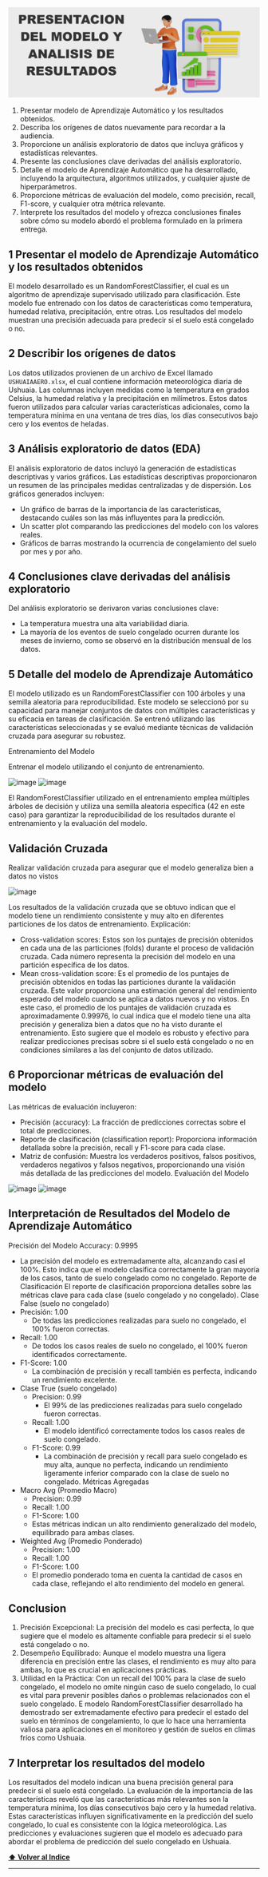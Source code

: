![Presentacion_del_modelo](https://github.com/emi2x31/Congelamiento_del_Suelo/blob/main/reports/figures/analisis_de_resulatdos1.png)


1.	Presentar  modelo de Aprendizaje Automático y los resultados obtenidos.
2.	Describa los orígenes de datos nuevamente para recordar a la audiencia.
3.	Proporcione un análisis exploratorio de datos que incluya gráficos y estadísticas relevantes.
4.	Presente las conclusiones clave derivadas del análisis exploratorio.
5.	Detalle el modelo de Aprendizaje Automático que ha desarrollado, incluyendo la arquitectura, algoritmos utilizados, y cualquier ajuste de hiperparámetros.
6.	Proporcione métricas de evaluación del modelo, como precisión, recall, F1-score, y cualquier otra métrica relevante.
7.	Interprete los resultados del modelo y ofrezca conclusiones finales sobre cómo su modelo abordó el problema formulado en la primera entrega.



1  Presentar el modelo de Aprendizaje Automático y los resultados obtenidos
---------------

El modelo desarrollado es un RandomForestClassifier, el cual es un algoritmo de aprendizaje supervisado utilizado para clasificación. Este modelo fue entrenado con los datos de características como temperatura, humedad relativa, precipitación, entre otras. Los resultados del modelo muestran una precisión adecuada para predecir si el suelo está congelado o no.


2  Describir los orígenes de datos
-----------------

Los datos utilizados provienen de un archivo de Excel llamado `USHUAIAAERO.xlsx`, el cual contiene información meteorológica diaria de Ushuaia. Las columnas incluyen medidas como la temperatura en grados Celsius, la humedad relativa y la precipitación en milímetros. Estos datos fueron utilizados para calcular varias características adicionales, como la temperatura mínima en una ventana de tres días, los días consecutivos bajo cero y los eventos de heladas.


3  Análisis exploratorio de datos (EDA)
--------------

El análisis exploratorio de datos incluyó la generación de estadísticas descriptivas y varios gráficos. Las estadísticas descriptivas proporcionaron un resumen de las principales medidas centralizadas y de dispersión. Los gráficos generados incluyen:
- Un gráfico de barras de la importancia de las características, destacando cuáles son las más influyentes para la predicción.
- Un scatter plot comparando las predicciones del modelo con los valores reales.
- Gráficos de barras mostrando la ocurrencia de congelamiento del suelo por mes y por año.


4  Conclusiones clave derivadas del análisis exploratorio
-----------------

Del análisis exploratorio se derivaron varias conclusiones clave:
- La temperatura muestra una alta variabilidad diaria.
- La mayoría de los eventos de suelo congelado ocurren durante los meses de invierno, como se observó en la distribución mensual de los datos.


5  Detalle del modelo de Aprendizaje Automático
-----------------

El modelo utilizado es un RandomForestClassifier con 100 árboles y una semilla aleatoria para reproducibilidad. Este modelo se seleccionó por su capacidad para manejar conjuntos de datos con múltiples características y su eficacia en tareas de clasificación. Se entrenó utilizando las características seleccionadas y se evaluó mediante técnicas de validación cruzada para asegurar su robustez.

Entrenamiento del Modelo

Entrenar el modelo utilizando el conjunto de entrenamiento.

![image](https://github.com/emi2x31/Congelamiento_del_Suelo/assets/143364681/5da16871-c840-479b-92a9-7b92080abc12)
![image](https://github.com/emi2x31/Congelamiento_del_Suelo/assets/143364681/a40325b7-473f-4187-945e-36da62658493)

El RandomForestClassifier utilizado en el entrenamiento emplea múltiples árboles de decisión y utiliza una semilla aleatoria específica (42 en este caso) para garantizar la reproducibilidad de los resultados durante el entrenamiento y la evaluación del modelo.

Validación Cruzada
-----------
Realizar validación cruzada para asegurar que el modelo generaliza bien a datos no vistos

![image](https://github.com/emi2x31/Congelamiento_del_Suelo/assets/143364681/ff667081-d215-4801-9d50-7d6a2cc24c19)

Los resultados de la validación cruzada que se obtuvo indican que el modelo tiene un rendimiento consistente y muy alto en diferentes particiones de los datos de entrenamiento. 
Explicación:
- Cross-validation scores: Estos son los puntajes de precisión obtenidos en cada una de las particiones (folds) durante el proceso de validación cruzada. Cada número representa la precisión del modelo en una partición específica de los datos.
- Mean cross-validation score: Es el promedio de los puntajes de precisión obtenidos en todas las particiones durante la validación cruzada. Este valor proporciona una estimación general del rendimiento esperado del modelo cuando se aplica a datos nuevos y no vistos.
En este caso, el promedio de los puntajes de validación cruzada es aproximadamente 0.99976, lo cual indica que el modelo tiene una alta precisión y generaliza bien a datos que no ha visto durante el entrenamiento. Esto sugiere que el modelo es robusto y efectivo para realizar predicciones precisas sobre si el suelo está congelado o no en condiciones similares a las del conjunto de datos utilizado.


6  Proporcionar métricas de evaluación del modelo
------------------

Las métricas de evaluación incluyeron:
- Precisión (accuracy): La fracción de predicciones correctas sobre el total de predicciones.
- Reporte de clasificación (classification report): Proporciona información detallada sobre la precisión, recall y F1-score para cada clase.
- Matriz de confusión: Muestra los verdaderos positivos, falsos positivos, verdaderos negativos y falsos negativos, proporcionando una visión más detallada de las predicciones del modelo.
Evaluación del Modelo

![image](https://github.com/emi2x31/Congelamiento_del_Suelo/assets/143364681/cb43ffc9-2c15-48b2-9888-b116509e808d)
![image](https://github.com/emi2x31/Congelamiento_del_Suelo/assets/143364681/a97ec8bc-1da4-4feb-bfc7-6d568735368b)


Interpretación de Resultados del Modelo de Aprendizaje Automático
-------------

Precisión del Modelo
Accuracy: 0.9995
  - La precisión del modelo es extremadamente alta, alcanzando casi el 100%. Esto indica que el modelo clasifica correctamente la gran mayoría de los casos, tanto de suelo congelado como no congelado.
Reporte de Clasificación
El reporte de clasificación proporciona detalles sobre las métricas clave para cada clase (suelo congelado y no congelado).
Clase False (suelo no congelado)
  - Precisión: 1.00
    - De todas las predicciones realizadas para suelo no congelado, el 100% fueron correctas.
  - Recall: 1.00
    - De todos los casos reales de suelo no congelado, el 100% fueron identificados correctamente.
  - F1-Score: 1.00
    - La combinación de precisión y recall también es perfecta, indicando un rendimiento excelente.
- Clase True (suelo congelado)
  - Precision: 0.99
    - El 99% de las predicciones realizadas para suelo congelado fueron correctas.
  - Recall: 1.00
    - El modelo identificó correctamente todos los casos reales de suelo congelado.
  - F1-Score: 0.99
    - La combinación de precisión y recall para suelo congelado es muy alta, aunque no perfecta, indicando un rendimiento ligeramente inferior comparado con la clase de suelo no congelado.
 Métricas Agregadas
- Macro Avg (Promedio Macro)
  - Precision: 0.99
  - Recall: 1.00
  - F1-Score: 1.00
  - Estas métricas indican un alto rendimiento generalizado del modelo, equilibrado para ambas clases.
- Weighted Avg (Promedio Ponderado)
  - Precision: 1.00
  - Recall: 1.00
  - F1-Score: 1.00
  - El promedio ponderado toma en cuenta la cantidad de casos en cada clase, reflejando el alto rendimiento del modelo en general.
   

Conclusion
-------------

1. Precisión Excepcional: La precisión del modelo es casi perfecta, lo que sugiere que el modelo es altamente confiable para predecir si el suelo está congelado o no.
2. Desempeño Equilibrado: Aunque el modelo muestra una ligera diferencia en precisión entre las clases, el rendimiento es muy alto para ambas, lo que es crucial en aplicaciones prácticas.
3. Utilidad en la Práctica: Con un recall del 100% para la clase de suelo congelado, el modelo no omite ningún caso de suelo congelado, lo cual es vital para prevenir posibles daños o problemas relacionados con el suelo congelado.
E modelo RandomForestClassifier desarrollado ha demostrado ser extremadamente efectivo para predecir el estado del suelo en términos de congelamiento, lo que lo hace una herramienta valiosa para aplicaciones en el monitoreo y gestión de suelos en climas fríos como Ushuaia.


7  Interpretar los resultados del modelo
---------------

Los resultados del modelo indican una buena precisión general para predecir si el suelo está congelado. La evaluación de la importancia de las características reveló que las características más relevantes son la temperatura mínima, los días consecutivos bajo cero y la humedad relativa. Estas características influyen significativamente en la predicción del suelo congelado, lo cual es consistente con la lógica meteorológica. Las predicciones y evaluaciones sugieren que el modelo es adecuado para abordar el problema de predicción del suelo congelado en Ushuaia.

    
  **[⬆ Volver al Indice](https://github.com/emi2x31/Congelamiento_del_Suelo/#Indice)**




-----------
